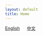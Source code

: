 ```yaml
---
layout: default
title: Home
---
```


[English](/en/)          &nbsp;&nbsp;&nbsp;&nbsp;            [中文](/zh/)

